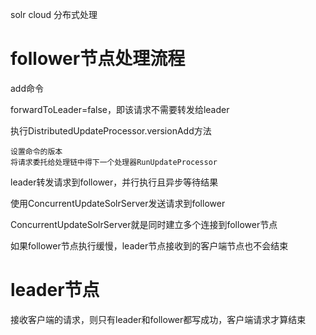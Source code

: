 solr cloud 分布式处理


# follower节点处理流程
add命令

forwardToLeader=false，即该请求不需要转发给leader

执行DistributedUpdateProcessor.versionAdd方法

	设置命令的版本
	将请求委托给处理链中得下一个处理器RunUpdateProcessor

leader转发请求到follower，并行执行且异步等待结果

使用ConcurrentUpdateSolrServer发送请求到follower

ConcurrentUpdateSolrServer就是同时建立多个连接到follower节点

如果follower节点执行缓慢，leader节点接收到的客户端节点也不会结束


# leader节点

接收客户端的请求，则只有leader和follower都写成功，客户端请求才算结束

